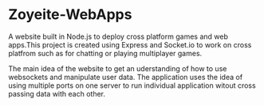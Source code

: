 # Zoyeite-WebApps
  
  A website built in Node.js to deploy cross platform games and web apps.This project is created using Express and Socket.io to work on cross platfrom such as for chatting or playing multiplayer games.
  
  The main idea of the website to get an uderstanding of how to use websockets and manipulate user data. The application uses the idea of using multiple ports on one server to run individual application witout cross passing data with each other.
